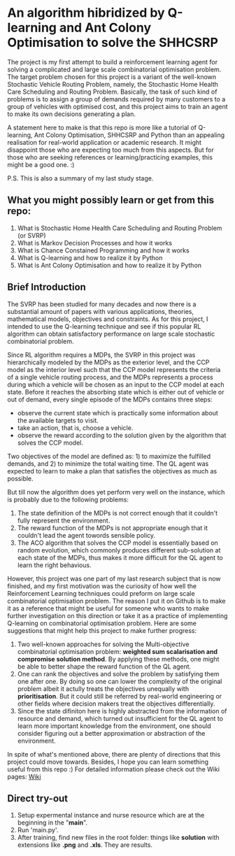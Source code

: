 # An algorithm hibridized by Q-learning and Ant Colony Optimisation to solve the SHHCSRP

The project is my first attempt to build a reinforcement learning agent for solving a complicated and large scale combinatorial optimisation problem. The target problem chosen for this project is a variant of the well-known Stochastic Vehicle Routing Problem, namely, the Stochastic Home Health Care Scheduling and Routing Problem. Basically, the task of such kind of problems is to assign a group of demands required by many customers to a group of vehicles with optimised cost, and this project aims to train an agent to make its own decisions generating a plan. 

A statement here to make is that this repo is more like a tutorial of Q-learning, Ant Colony Optimisation, SHHCSRP and Python than an appealing realisation for real-world application or academic research. It might disappoint those who are expecting too much from this aspects. But for those who are seeking references or learning/practicing examples, this might be a good one. :)

P.S. This is also a summary of my last study stage.

## What you might possibly learn or get from this repo:

1. What is Stochastic Home Health Care Scheduling and Routing Problem (or SVRP)
2. What is Markov Decision Processes and how it works
3. What is Chance Constained Programming and how it works
4. What is Q-learning and how to realize it by Python
5. What is Ant Colony Optimisation and how to realize it by Python

## Brief Introduction

The SVRP has been studied for many decades and now there is a substantial amount of papers with various applications, theories, mathematical models, objectives and constraints. As for this project, I intended to use the Q-learning technique and see if this popular RL algorithm can obtain satisfactory performance on large scale stochastic combinatorial problem.

Since RL algorithm requires a MDPs, the SVRP in this project was hierarchically modeled by the MDPs as the exterior level, and the CCP model as the interior level such that the CCP model represents the criteria of a single vehicle routing process, and the MDPs represents a process during which a vehicle will be chosen as an input to the CCP model at each state. Before it reaches the absorbing state which is either out of vehicle or out of demand, every single episode of the MDPs contains three steps: 
   - observe the current state which is practically some information about the available targets to visit.
   - take an action, that is, choose a vehicle.
   - observe the reward according to the solution given by the algorithm that solves the CCP model.

Two objectives of the model are defined as: 1) to maximize the fulfilled demands, and 2) to minimize the total waiting time. The QL agent was expected to learn to make a plan that satisfies the objectives as much as possible. 

But till now the algorithm does yet perform very well on the instance, which is probably due to the following problems:

1. The state definition of the MDPs is not correct enough that it couldn't fully represent the environment.
2. The reward function of the MDPs is not appropriate enough that it couldn't lead the agent towords sensible policy.
3. The ACO algorithm that solves the CCP model is essentially based on random evolution, which commonly produces different sub-solution at each state of the MDPs, thus makes it more difficult for the QL agent to learn the right behavious.

However, this project was one part of my last research subject that is now finished, and my first motivation was the curiosity of how well the Reinforcement Learning techniques could preform on large scale combinatorial optimisation problem. The reason I put it on Github is to make it as a reference that might be useful for someone who wants to make further investigation on this direction or take it as a practice of implementing Q-learning on combinatorial optimisation problem. Here are some suggestions that might help this project to make further progress:

1. Two well-known approaches for solving the Multi-objective combinatorial optimisation problem: **weighted sum scalarisation and compromise solution method**. By applying these methods, one might be able to better shape the reward function of the QL agent. 
2. One can rank the objectives and solve the problem by satisfying them one after one. By doing so one can lower the complexity of the original problem albeit it actully treats the objectives unequally with **prioritisation**. But it could still be referred by real-world engineering or other fields where decision makers treat the objectives differentially.
3. Since the state difiniton here is highly abstracted from the information of resource and demand, which turned out insufficient for the QL agent to learn more important knowledge from the environment, one should consider figuring out a better approximation or abstraction of the environment.

In spite of what's mentioned above, there are plenty of directions that this project could move towards. Besides, I hope you can learn something useful from this repo :)
For detailed information please check out the Wiki pages: [Wiki](https://github.com/IanYangChina/Q-learning---Ant-colony-optimization/wiki)

## Direct try-out
1. Setup expermental instance and nurse resource which are at the beginning in the "__main__".
2. Run 'main.py'.
3. After training, find new files in the root folder: things like **solution** with extensions like **.png** and **.xls**. They are results.
